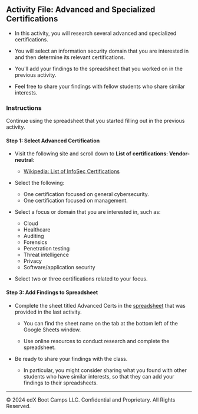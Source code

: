 ## Activity File: Advanced and Specialized Certifications 

- In this activity, you will research several advanced and specialized certifications.

- You will select an information security domain that you are interested in and then determine its relevant certifications.

- You'll add your findings to the spreadsheet that you worked on in the previous activity. 

- Feel free to share your findings with fellow students who share similar interests.  

### Instructions

Continue using the spreadsheet that you started filling out in the previous activity. 

#### Step 1: Select Advanced Certification

- Visit the following site and scroll down to **List of certifications: Vendor-neutral**: 
  - [Wikipedia: List of InfoSec Certifications](https://en.wikipedia.org/wiki/List_of_computer_security_certifications)

- Select the following:
  - One certification focused on general cybersecurity.
  - One certification focused on management.

- Select a focus or domain that you are interested in, such as:
    - Cloud
    - Healthcare
    - Auditing
    - Forensics
    - Penetration testing
    - Threat intelligence
    - Privacy
    - Software/application security

- Select two or three certifications related to your focus. 

#### Step 3: Add Findings to Spreadsheet

- Complete the sheet titled Advanced Certs in the [spreadsheet](https://docs.google.com/spreadsheets/d/1fFBqz6ThWEekheg0y7Ae_80565T0KSNA5PA2O6yn3NU/copy) that was provided in the last activity.

  - You can find the sheet name on the tab at the bottom left of the Google Sheets window. 

  - Use online resources to conduct research and complete the spreadsheet.

- Be ready to share your findings with the class.

  - In particular, you might consider sharing what you found with other students who have similar interests, so that they can add your findings to their spreadsheets.

---

&copy; 2024 edX Boot Camps LLC. Confidential and Proprietary. All Rights Reserved.


